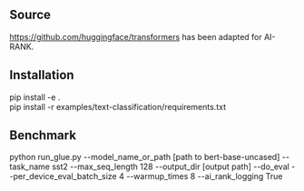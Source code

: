 <!---
Copyright 2020 The HuggingFace Team. All rights reserved.

Licensed under the Apache License, Version 2.0 (the "License");
you may not use this file except in compliance with the License.
You may obtain a copy of the License at

    http://www.apache.org/licenses/LICENSE-2.0

Unless required by applicable law or agreed to in writing, software
distributed under the License is distributed on an "AS IS" BASIS,
WITHOUT WARRANTIES OR CONDITIONS OF ANY KIND, either express or implied.
See the License for the specific language governing permissions and
limitations under the License.
-->

## Source

https://github.com/huggingface/transformers has been adapted for AI-RANK.

## Installation

pip install -e .  
pip install -r examples/text-classification/requirements.txt

## Benchmark
python run_glue.py --model_name_or_path [path to bert-base-uncased] --task_name sst2 --max_seq_length 128 --output_dir [output path] --do_eval --per_device_eval_batch_size 4 --warmup_times 8 --ai_rank_logging True
